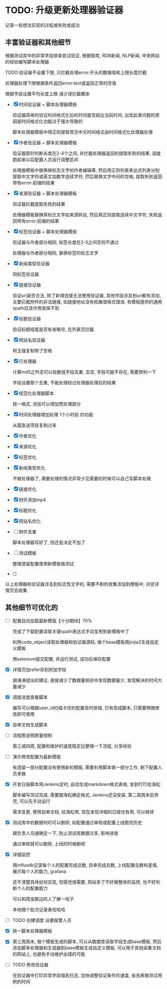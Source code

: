 # TODO: 升级更新处理器验证器

记录一些想法实现的过程或失败或成功

## 丰富验证器和其他细节

根据测试库中的异常字段排查尝试验证, 根据智库, RDB新闻, NLP新闻, 中央网站的经验编写脚本处理器

TODO:验证器不设置下限, 只拦截处理error:开头的数据值和上限长度拦截

处理器处理下限根据条件返回error:text或返回正常的空值

根据字段设置平均长度上限 减少误拦截概率

-   [x] 时间验证器 + 脚本处理器模板

    验证器简单的验证时间格式化后的时间是否超出当前时间, 出现此类问题的原因是时间格式化功能过于强大导致的

    脚本处理器模板中用正则提取常见中文时间格式由时间格式化处理器处理

-   [x] 作者验证器 + 脚本处理器模板

    验证器暂时判断长度在2-4个之间, 并拦截处理器返回的提取失败的结果, 调度跑起来以后配置人员自行调整区间

    处理器模板中替换掉标志文字如作者编辑等, 然后用正则列表表达式列表分别提取中文字符或英文加数字连续字符, 然后替换文字中间的空格, 提取失败返回带有error:前缀的结果

-   [x] 来源验证器 + 脚本处理器模板

    验证器拦截提取失败的结果

    处理器模板替换屌标志文字如来源转自, 然后用正则提取连续中文字符, 失败返回带有error:前缀的结果

-   [x] 标签验证器 + 脚本处理器模板

    验证器与作者部分相同, 标签长度在2-5之间否则不通过

    处理器与作者部分相同, 替换标签的标志文字

-   [x] 新闻类型验证器

    同标签验证器

-   [x] 链接验证器

    验证url是否合法, 除了新增连接无法使用验证器, 其他字段涉及到url都有添加, 主要拦截附件的非法链接, 如链接地址没有拓展或格式错误, 有模板提供的通用xpath应该作用发挥不到

-   [x] 标题验证器

    验证标题结尾是否有省略号, 在列表页拦截

-   [x] 网站名验证器

    柯玉强复制带了空格

-   [x] 行处理器

    计算md5之外还可以给数组字段去重, 去空, 字段可能不存在, 需要预判一下

    字段设置那个去重, 不能处理经过处理器处理后的结果
    
-   [x] 规范化处理器脚本

    统一格式, 添加可以增加预处理部分
    
-   [x] 时间处理器增加处理 1个小时前 的功能

    从猿急送项目复制过来

-   [x] 作者优化

-   [x] 来源优化

-   [x] 标签优化

-   [x] 新闻类型优化

    不做处理器了, 需要处理的情况非常少见需要的时候可以自己写脚本处理

-   [x] 链接优化

-   [x] 附件添加mp4

-   [x] 标题优化

-   [x] 网站名优化

-   [ ] 附件去重

    脚本处理器写好了, 但还是决定不加了

-   [ ] 测试模板

    整理遗留配置使用新模板做测试

-   [ ] 

以上处理器和验证器涉及到标志性文字的, 需要不断的收集添加到模板中, 浏览详情页去收集



## 其他细节可优化的

-   [ ] 配置自动加载最新模版【十分期待】70% 

    完成了下载配置读取关键xpath表达式手动复制到新模板中了

    利用code_object读取处理器和验证器源码, 做个base模板用jinjia2生成自定义模板

    用selenium提交配置, 并运行测试, 成功后保存配置

-   [x] 详情页加refer存到附加字段

    胡涛涛提出的建议, 直接减少了数据量核验中发现数据量少, 发现解决的时间大量减少

-   [x] 调度进度查看脚本

    编写可以根据user_id扫描卡住的配置及时排错, 已有现成脚本, 只需要稍微修改即可使用

-   [x] 自审文档生成脚本

-   [ ] 流程图说明质量控制

    第三或四周, 配置和维护的速度稳定后整理一下流程, 分享经验

-   [ ] 演示修改配置为最新模版

    有遗留一部分配置没有使用新的模板, 需要利用脚本做一部分工作, 剩下配置人员来做

-   [x] 开发日报脚本用Jenkins定时, 自动生成markdown格式表格, 发到叮叮给海松

    脚本编写测试完成, 需要跟海松确定格式, Jenkins还没安装, 第二周周末前弄完, 可以先手动运行

    需求变更, 使用自审文档, 给海松用, 现在发现详细的日报也有用, 可以继续

-   [x] 测试库中的数据何时可以删除, 如配置通过审核或配置上线跑完历史

    跟负责人沟通确定一下, 防止测试库数据过多, 影响进度

    通过审核就可以删除, 上线的时候删吧

-   [x] 详细监控

    用influxdb记录每个人的配置完成总数, 自审完成总数, 上线配置总数和差值, 展示每个人的能力, grafana

    还不清楚具体如何实现, 但感觉很需要, 网站多了不好做整体的监控, 也不好判断个人的配置能力

    可以和爬虫那边的人了解一哈子

    本地搞个批次记录表哈哈哈

-   [ ] TODO 创建调度 设置报警人员

-   [x] 统一脚本处理器模板

-   [x] 第三周周末, 做个模板生成的脚本, 可以从数据库读取字段生成base模板, 然后添加脚本处理器和生成器到base模板生成自定义模板, 可以用于其他采集文档的网站上, 也避免手动维护出错的可能

-   [ ] TODO 修改验证器

    在验证器中打印异常字段值到日志, 加快调整验证条件的速度, 省去再做测试用例的时间

